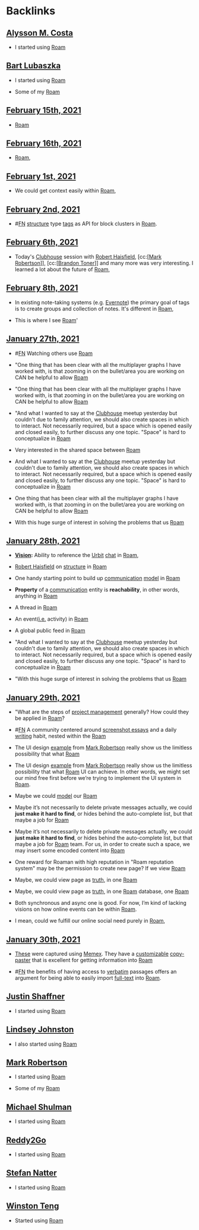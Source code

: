 
# Backlinks
## [Alysson M. Costa](<Alysson M. Costa.md>)
- I started using [Roam](<Roam.md>)

## [Bart Lubaszka](<Bart Lubaszka.md>)
- I started using [Roam](<Roam.md>)

- Some of my [Roam](<Roam.md>)

## [February 15th, 2021](<February 15th, 2021.md>)
- [Roam](<Roam.md>)

## [February 16th, 2021](<February 16th, 2021.md>)
- [Roam](<Roam.md>),

## [February 1st, 2021](<February 1st, 2021.md>)
- We could get context easily within [Roam](<Roam.md>),

## [February 2nd, 2021](<February 2nd, 2021.md>)
- #[FN](<FN.md>) [structure](<structure.md>) type [tags](<tags.md>) as API for block clusters in [Roam](<Roam.md>).

## [February 6th, 2021](<February 6th, 2021.md>)
- Today's [Clubhouse](<Clubhouse.md>) session with [Robert Haisfield](<Robert Haisfield.md>), [cc:[[Mark Robertson](<cc:[[Mark Robertson.md>)]], [cc:[[Brandon Toner](<cc:[[Brandon Toner.md>)]] and many more was very interesting. I learned a lot about the future of [Roam](<Roam.md>),

## [February 8th, 2021](<February 8th, 2021.md>)
- In existing note-taking systems (e.g. [Evernote](<Evernote.md>)) the primary goal of tags is to create groups and collection of notes. It's different in [Roam](<Roam.md>),

- This is where I see [Roam](<Roam.md>)'

## [January 27th, 2021](<January 27th, 2021.md>)
- #[FN](<FN.md>) Watching others use [Roam](<Roam.md>)

- "One thing that has been clear with all the multiplayer graphs I have worked with, is that zooming in on the bullet/area you are working on CAN be helpful to allow [Roam](<Roam.md>)

- "One thing that has been clear with all the multiplayer graphs I have worked with, is that zooming in on the bullet/area you are working on CAN be helpful to allow [Roam](<Roam.md>)

- "And what I wanted to say at the [Clubhouse](<Clubhouse.md>) meetup yesterday but couldn't due to family attention, we should also create spaces in which to interact. Not necessarily required, but a space which is opened easily and closed easily, to further discuss any one topic. "Space" is hard to conceptualize in [Roam](<Roam.md>)

- Very interested in the shared space between [Roam](<Roam.md>)

- And what I wanted to say at the [Clubhouse](<Clubhouse.md>) meetup yesterday but couldn't due to family attention, we should also create spaces in which to interact. Not necessarily required, but a space which is opened easily and closed easily, to further discuss any one topic. "Space" is hard to conceptualize in [Roam](<Roam.md>)

- One thing that has been clear with all the multiplayer graphs I have worked with, is that zooming in on the bullet/area you are working on CAN be helpful to allow [Roam](<Roam.md>)

- With this huge surge of interest in solving the problems that us [Roam](<Roam.md>)

## [January 28th, 2021](<January 28th, 2021.md>)
- **[Vision](<Vision.md>):** Ability to reference the [Urbit](<Urbit.md>) [chat](<chat.md>) in [Roam](<Roam.md>),

- [Robert Haisfield](<Robert Haisfield.md>) on [structure](<structure.md>) in [Roam](<Roam.md>)

- One handy starting point to build up [communication](<communication.md>) [model](<model.md>) in [Roam](<Roam.md>)

- **Property** of a [communication](<communication.md>) entity is **reachability**, in other words, anything in [Roam](<Roam.md>)

- A thread in [Roam](<Roam.md>)

- An event([i.e.](<i.e..md>) activity) in [Roam](<Roam.md>)

- A global public feed in [Roam](<Roam.md>)

- "And what I wanted to say at the [Clubhouse](<Clubhouse.md>) meetup yesterday but couldn't due to family attention, we should also create spaces in which to interact. Not necessarily required, but a space which is opened easily and closed easily, to further discuss any one topic. "Space" is hard to conceptualize in [Roam](<Roam.md>)

- "With this huge surge of interest in solving the problems that us [Roam](<Roam.md>)

## [January 29th, 2021](<January 29th, 2021.md>)
- "What are the steps of [project management](<project management.md>) generally? How could they be applied in [Roam](<Roam.md>)?

- #[FN](<FN.md>) A community centered around [screenshot essays](<screenshot essays.md>) and a daily [writing](<writing.md>) habit, nested within the [Roam](<Roam.md>)

- The UI design [example](((lRBaD3yYL))) from [Mark Robertson](<Mark Robertson.md>) really show us the limitless possibility that what [Roam](<Roam.md>)

- The UI design [example](((lRBaD3yYL))) from [Mark Robertson](<Mark Robertson.md>) really show us the limitless possibility that what [Roam](<Roam.md>) UI can achieve. In other words, we might set our mind free first before we’re trying to implement the UI system in [Roam](<Roam.md>).

- Maybe we could [model](<model.md>) our [Roam](<Roam.md>)

- Maybe it’s not necessarily to delete private messages actually, we could **just make it hard to find**, or hides behind the auto-complete list, but that maybe a job for [Roam](<Roam.md>)

- Maybe it’s not necessarily to delete private messages actually, we could **just make it hard to find**, or hides behind the auto-complete list, but that maybe a job for [Roam](<Roam.md>) team. For us, in order to create such a space, we may insert some encoded content into [Roam](<Roam.md>)

- One reward for Roaman with high reputation in "Roam reputation system" may be the permission to create new page? If we view [Roam](<Roam.md>)

- Maybe, we could view page as [truth](<truth.md>), in one [Roam](<Roam.md>)

- Maybe, we could view page as [truth](<truth.md>), in one [Roam](<Roam.md>) database, one [Roam](<Roam.md>)

- Both synchronous and async one is good. For now, I’m kind of lacking visions on how online events can be within [Roam](<Roam.md>).

- I mean, could we fulfill our online social need purely in [Roam](<Roam.md>),

## [January 30th, 2021](<January 30th, 2021.md>)
- [These](((CCODMMO6j))) were captured using [Memex](<Memex.md>). They have a [customizable](<customizable.md>) [copy-paster](<copy-paster.md>) that is excellent for getting information into [Roam](<Roam.md>)

- #[FN](<FN.md>) the benefits of having access to [verbatim](<verbatim.md>) passages offers an argument for being able to easily import [full-text](<full-text.md>) into [Roam](<Roam.md>).

## [Justin Shaffner](<Justin Shaffner.md>)
- I started using [Roam](<Roam.md>)

## [Lindsey Johnston](<Lindsey Johnston.md>)
- I also started using [Roam](<Roam.md>)

## [Mark Robertson](<Mark Robertson.md>)
- I started using [Roam](<Roam.md>)

- Some of my [Roam](<Roam.md>)

## [Michael Shulman](<Michael Shulman.md>)
- I started using [Roam](<Roam.md>)

## [Reddy2Go](<Reddy2Go.md>)
- I started using [Roam](<Roam.md>)

## [Stefan Natter](<Stefan Natter.md>)
- I started using [Roam](<Roam.md>)

## [Winston Teng](<Winston Teng.md>)
- Started using [Roam](<Roam.md>)

